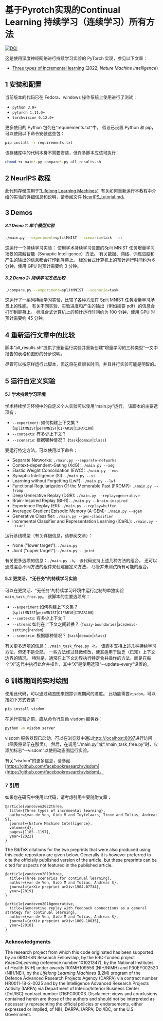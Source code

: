 # 基于Pyrotch实现的Continual Learning 持续学习（连续学习）所有方法
[![DOI](https://zenodo.org/badge/150479999.svg)](https://zenodo.org/badge/latestdoi/150479999)

这是使用深度神经网络进行持续学习实验的 PyTorch 实现，参见以下文章：
* [Three types of incremental learning](https://www.nature.com/articles/s42256-022-00568-3) (2022, *Nature Machine Intelligence*)


## 1 安装和配置
当前版本的代码已在 Fedora、windows 操作系统上使用进行了测试：
* `python 3.9+`
* `pytorch 1.11.0+`
* `torchvision 0.12.0+`

更多使用的 Python 包列在“requirements.txt”中。
假设已设置 Python 和 pip，可以使用以下命令安装这些包：
```bash
pip install -r requirements.txt
```

该存储库中的代码本身不需要安装，但许多脚本应该可执行：
```bash
chmod +x main*.py compare*.py all_results.sh
```


## 2 NeurIPS 教程

此代码存储库用于["Lifelong Learning Machines"](https://sites.google.com/view/neurips2022-llm-tutorial).
有关如何重新运行本教程中介绍的实验的详细信息和说明，请参阅文件 [NeurIPS_tutorial.md](NeurIPS_tutorial.md)。

## 3 Demos
##### 3.1 Demo 1: 单个模型实验
```bash
./main.py --experiment=splitMNIST --scenario=task --si
```
这运行一个持续学习实验：
使用学术持续学习设置的Split MNIST 任务增量学习场景的突触智能（Synaptic Intelligence）方法。 有关数据、网络、训练进度和产生的输出的信息都会打印到屏幕上。
标准台式计算机上的预计运行时间约为 6 分钟，使用 GPU 时预计需要约 3 分钟。

##### 3.2 Demo 2: 持续学习方法比较
```bash
./compare.py --experiment=splitMNIST --scenario=task
```
这运行了一系列持续学习实验，比较了各种方法在 Split MNIST 任务增量学习场景上的性能。
有关不同实验、实验进度和产生的输出（例如摘要 pdf）的信息会打印到屏幕上。
标准台式计算机上的预计运行时间约为 100 分钟，使用 GPU 时预计需要约 45 分钟。


## 4 重新运行文章中的比较
脚本“all_results.sh”提供了重新运行实验并重新创建“增量学习的三种类型”一文中报告的表格和图形的分步说明。

尽管可以按原样运行此脚本，但这将花费很长时间，并且并行实验可能是明智的。


## 5 运行自定义实验
#### 5.1 学术持续学习环境
学术持续学习环境中的自定义个人实验可以使用“main.py”运行。
该脚本的主要选项有：
- `--experiment`: 如何构建上下文集？ (`splitMNIST`|`permMNIST`|`CIFAR10`|`CIFAR100`)
- `--contexts`: 有多少上下文？
- `--scenario`: 根据哪种情况？ (`task`|`domain`|`class`)

要运行特定方法，可以使用以下命令：
- Separate Networks: `./main.py --separate-networks`
- Context-dependent-Gating (XdG): `./main.py --xdg`
- Elastic Weight Consolidation (EWC): `./main.py --ewc`
- Synaptic Intelligence (SI): `./main.py --si`
- Learning without Forgetting (LwF): `./main.py --lwf`
- Functional Regularization Of the Memorable Past (FROMP): `./main.py --fromp`
- Deep Generative Replay (DGR): `./main.py --replay=generative`
- Brain-Inspired Replay (BI-R): `./main.py --brain-inspired`
- Experience Replay (ER): `./main.py --replay=buffer`
- Averaged Gradient Episodic Memory (A-GEM): `./main.py --agem`
- Generative Classifier: `./main.py --gen-classifier`
- incremental Classifier and Representation Learning (iCaRL): `./main.py --icarl`

运行基线模型（有关详细信息，请参阅文章）：
- None ("lower target"): `./main.py`
- Joint ("upper target"): `./main.py --joint`

有关更多选项的信息：`./main.py -h`。
该代码支持上述几种方法的组合。
还可以通过混合不同方法的组件来创建自定义方法，
尽管并未测试所有可能的组合。

#### 5.2 更灵活、“无任务”的持续学习实验
可以在更灵活、“无任务”的持续学习环境中运行定制的单独实验
`main_task_free.py`。 该脚本的主要选项有：
- `--experiment`:如何构建上下文集？ (`splitMNIST`|`permMNIST`|`CIFAR10`|`CIFAR100`)
- `--contexts`: 有多少上下文？
- `--stream`: 如何在上下文之间转换？ (`fuzzy-boundaries`|`academic-setting`|`random`)
- `--scenario`: 根据哪种情况？ (`task`|`domain`|`class`)

有关更多选项的信息：`./main_task_free.py -h`。 该脚本支持上述几种持续学习方法，但还不是全部。 一些方法经过轻微修改，使其适用于缺乏（已知）上下文边界的情况。
特别是，通常在上下文边界执行特定合并操作的方法，而是在每个“X”迭代中执行此合并操作，其中“X”是使用选项“--update-every”设置的。

## 6 训练期间的实时绘图
使用此代码，可以通过动态图来跟踪训练期间的进度。 此功能需要`visdom`，可以按如下方式安装：
```bash
pip install visdom
```
在运行实验之前，应从命令行启动 visdom 服务器：
```bash
python -m visdom.server
```
visdom 服务器现已启动，可以在浏览器中通过[http://localhost:8097](http://localhost:8097)进行访问（图表将显示在那里）。 然后，在调用“./main.py”或“./main_task_free.py”时，应添加标志“--visdom”以使用动态图运行实验。

有关“visdom”的更多信息，请参阅[https://github.com/facebookresearch/visdom](https://github.com/facebookresearch/visdom)。


### 7 引用
如果您在研究中使用此代码，请考虑引用主要随附文章：
```
@article{vandeven2022three,
  title={Three types of incremental learning},
  author={van de Ven, Gido M and Tuytelaars, Tinne and Tolias, Andreas S},
  journal={Nature Machine Intelligence},
  volume={4},
  pages={1185--1197},
  year={2022}
}
```

The BibTeX citations for the two preprints that were also produced using this code repository are given below.
Generally it is however preferred to cite the officially published version of the article,
but these preprints can be cited for aspects not featured in the published article.
```
@article{vandeven2019three,
  title={Three scenarios for continual learning},
  author={van de Ven, Gido M and Tolias, Andreas S},
  journal={arXiv preprint arXiv:1904.07734},
  year={2019}
}

@article{vandeven2018generative,
  title={Generative replay with feedback connections as a general strategy for continual learning},
  author={van de Ven, Gido M and Tolias, Andreas S},
  journal={arXiv preprint arXiv:1809.10635},
  year={2018}
}
```


### Acknowledgments
The research project from which this code originated has been supported by an IBRO-ISN Research Fellowship,
by the ERC-funded project *KeepOnLearning* (reference number 101021347),
by the National Institutes of Health (NIH) under awards R01MH109556 (NIH/NIMH) and P30EY002520 (NIH/NEI),
by the *Lifelong Learning Machines* (L2M) program of the Defence Advanced Research Projects Agency (DARPA)
via contract number HR0011-18-2-0025 and by the Intelligence Advanced Research Projects Activity (IARPA)
via Department of Interior/Interior Business Center (DoI/IBC) contract number D16PC00003.
Disclaimer: views and conclusions contained herein are those of the authors and should not be interpreted
as necessarily representing the official policies or endorsements, either expressed or implied,
of NIH, DARPA, IARPA, DoI/IBC, or the U.S. Government.
